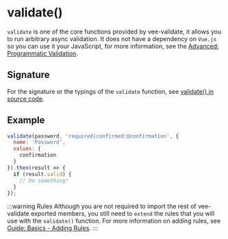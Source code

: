 # validate()

`validate` is one of the core functions provided by vee-validate, it allows you to run arbitrary async validation. It does not have a dependency on `Vue.js` so you can use it your JavaScript, for more information, see the [Advanced: Programmatic Validation](../advanced/programmatic-validation.md).

## Signature

For the signature or the typings of the `validate` function, see [validate() in source code](https://github.com/logaretm/vee-validate/blob/master/src/validate.ts).

## Example

```js
validate(password, 'required|confirmed:@confirmation', {
  name: 'Password',
  values: {
    confirmation
  }
}).then(result => {
  if (result.valid) {
    // Do something!
  }
});
```

:::warning Rules
  Although you are not required to import the rest of vee-validate exported members, you still need to `extend` the rules that you will use with the `validate()` function. For more information on adding rules, see [Guide: Basics - Adding Rules](../guide/basics.md#adding-rules).
:::
